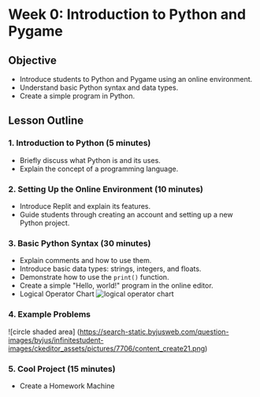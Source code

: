 # Week 0: Introduction to Python and Pygame

## Objective

- Introduce students to Python and Pygame using an online environment.
- Understand basic Python syntax and data types.
- Create a simple program in Python.

## Lesson Outline

### 1. Introduction to Python (5 minutes)

- Briefly discuss what Python is and its uses.
- Explain the concept of a programming language.

### 2. Setting Up the Online Environment (10 minutes)

- Introduce Replit and explain its features.
- Guide students through creating an account and setting up a new Python project.

### 3. Basic Python Syntax (30 minutes)

- Explain comments and how to use them.
- Introduce basic data types: strings, integers, and floats.
- Demonstrate how to use the `print()` function.
- Create a simple "Hello, world!" program in the online editor.
- Logical Operator Chart
![logical operator chart](https://s3.amazonaws.com/comp110/content/Screen-Shot-2019-02-05-at-10.06.05-AM.png)

### 4. Example Problems
![circle shaded area] (https://search-static.byjusweb.com/question-images/byjus/infinitestudent-images/ckeditor_assets/pictures/7706/content_create21.png)

### 5. Cool Project (15 minutes)

- Create a Homework Machine
